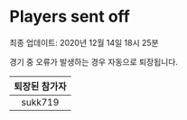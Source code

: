 # Players sent off
최종 업데이트: 2020년 12월 14일 18시 25분


경기 중 오류가 발생하는 경우 자동으로 퇴장됩니다.


| 퇴장된 참가자 |
|:---:|
| sukk719 |